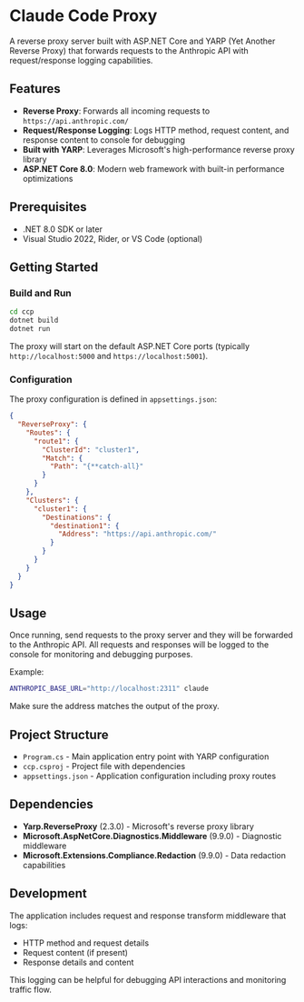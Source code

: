 # Claude Code Proxy

A reverse proxy server built with ASP.NET Core and YARP (Yet Another Reverse Proxy) that forwards requests to the Anthropic API with request/response logging capabilities.

## Features

- **Reverse Proxy**: Forwards all incoming requests to `https://api.anthropic.com/`
- **Request/Response Logging**: Logs HTTP method, request content, and response content to console for debugging
- **Built with YARP**: Leverages Microsoft's high-performance reverse proxy library
- **ASP.NET Core 8.0**: Modern web framework with built-in performance optimizations

## Prerequisites

- .NET 8.0 SDK or later
- Visual Studio 2022, Rider, or VS Code (optional)

## Getting Started

### Build and Run

```bash
cd ccp
dotnet build
dotnet run
```

The proxy will start on the default ASP.NET Core ports (typically `http://localhost:5000` and `https://localhost:5001`).

### Configuration

The proxy configuration is defined in `appsettings.json`:

```json
{
  "ReverseProxy": {
    "Routes": {
      "route1": {
        "ClusterId": "cluster1",
        "Match": {
          "Path": "{**catch-all}"
        }
      }
    },
    "Clusters": {
      "cluster1": {
        "Destinations": {
          "destination1": {
            "Address": "https://api.anthropic.com/"
          }
        }
      }
    }
  }
}
```

## Usage

Once running, send requests to the proxy server and they will be forwarded to the Anthropic API. All requests and responses will be logged to the console for monitoring and debugging purposes.

Example:
```bash
ANTHROPIC_BASE_URL="http://localhost:2311" claude
```
Make sure the address matches the output of the proxy. 

## Project Structure

- `Program.cs` - Main application entry point with YARP configuration
- `ccp.csproj` - Project file with dependencies
- `appsettings.json` - Application configuration including proxy routes

## Dependencies

- **Yarp.ReverseProxy** (2.3.0) - Microsoft's reverse proxy library
- **Microsoft.AspNetCore.Diagnostics.Middleware** (9.9.0) - Diagnostic middleware
- **Microsoft.Extensions.Compliance.Redaction** (9.9.0) - Data redaction capabilities

## Development

The application includes request and response transform middleware that logs:
- HTTP method and request details
- Request content (if present)
- Response details and content

This logging can be helpful for debugging API interactions and monitoring traffic flow.

